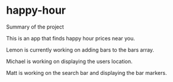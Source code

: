 # happy-hour

Summary of the project

This is an app that finds happy hour prices near you. 

Lemon is currently working on adding bars to the bars array. 

Michael is working on displaying the users location. 

Matt is working on the search bar and displaying the bar markers.
